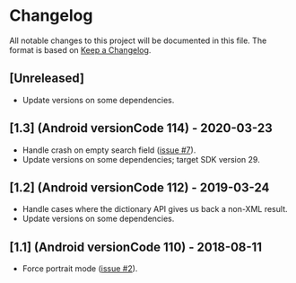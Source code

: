 # Changelog

All notable changes to this project will be documented in this file.  The
format is based on [Keep a Changelog](http://keepachangelog.com/en/1.0.0/).

## [Unreleased]

- Update versions on some dependencies.

## [1.3] (Android versionCode 114) - 2020-03-23

- Handle crash on empty search field
  ([issue #7](https://github.com/kuhrusty/Scrapple/issues/7)).
- Update versions on some dependencies; target SDK version 29.

## [1.2] (Android versionCode 112) - 2019-03-24

- Handle cases where the dictionary API gives us back a non-XML result.
- Update versions on some dependencies.

## [1.1] (Android versionCode 110) - 2018-08-11

- Force portrait mode
  ([issue #2](https://github.com/kuhrusty/Scrapple/issues/2)).
